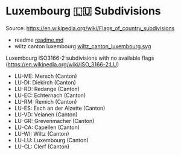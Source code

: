 # Luxembourg 🇱🇺 Subdivisions

Source: https://en.wikipedia.org/wiki/Flags_of_country_subdivisions

* readme [readme.md](https://github.com/amckenna41/iso3166-flag-icons/blob/main/iso3166-2-icons/LU/readme.md)
* wiltz canton luxembourg [wiltz_canton_luxembourg.svg](https://github.com/amckenna41/iso3166-flag-icons/blob/main/iso3166-2-icons/LU/wiltz_canton_luxembourg.svg)

Luxembourg ISO3166-2 subdivisions with no available flags (https://en.wikipedia.org/wiki/ISO_3166-2:LU)

* LU-ME: Mersch (Canton)
* LU-DI: Diekirch (Canton)
* LU-RD: Redange (Canton)
* LU-EC: Echternach (Canton)
* LU-RM: Remich (Canton)
* LU-ES: Esch an der Alzette (Canton)
* LU-VD: Veianen (Canton)
* LU-GR: Grevenmacher (Canton)
* LU-CA: Capellen (Canton)
* LU-WI: Wiltz (Canton)
* LU-LU: Luxembourg (Canton)
* LU-CL: Clerf (Canton)